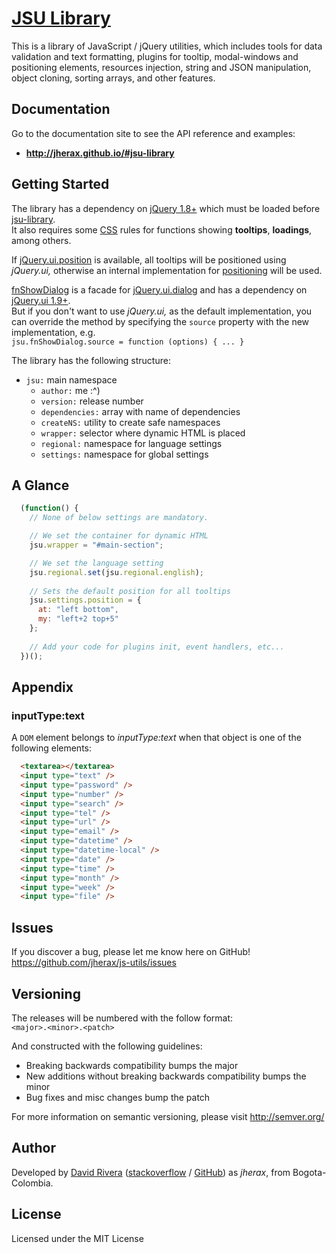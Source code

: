 [JSU Library][jsu-library]
========

This is a library of JavaScript / jQuery utilities, which includes tools for data validation and text formatting, plugins for tooltip, modal-windows and positioning elements, resources injection, string and JSON manipulation, object cloning, sorting arrays, and other features.

Documentation
-------------
Go to the documentation site to see the API reference and examples:<br>
* **http://jherax.github.io/#jsu-library**

Getting Started
---------------
The library has a dependency on [jQuery 1.8+][jQuery.js] which must be loaded before [jsu-library][jherax.js].<br>
It also requires some [CSS][jherax.css] rules for functions showing **tooltips**, **loadings**, among others.

If [jQuery.ui.position](http://api.jqueryui.com/position/) is available, all tooltips will be positioned using *jQuery.ui,* otherwise an internal implementation for [positioning](#jqueryposition-options) will be used.

[fnShowDialog](#fnshowdialog-options) is a facade for [jQuery.ui.dialog](https://jqueryui.com/dialog/) and has a dependency on [jQuery.ui 1.9+][jQuery.ui].<br>
But if you don't want to use *jQuery.ui,* as the default implementation, you can override the method by specifying&nbsp;the `source` property with the new implementation, e.g.<br>
`jsu.fnShowDialog.source = function (options) { ... }`

The library has the following structure:
- `jsu:` main namespace
  - `author:` me :^)
  - `version:` release number
  - `dependencies:` array with name of dependencies
  - `createNS:` utility to create safe namespaces
  - `wrapper:` selector where dynamic HTML is placed
  - `regional:` namespace for language settings
  - `settings:` namespace for global settings

A Glance
--------
```javascript
  (function() {
    // None of below settings are mandatory.

    // We set the container for dynamic HTML
    jsu.wrapper = "#main-section";

    // We set the language setting
    jsu.regional.set(jsu.regional.english);
    
    // Sets the default position for all tooltips
    jsu.settings.position = {
      at: "left bottom",
      my: "left+2 top+5"
    };
    
    // Add your code for plugins init, event handlers, etc...
  })();
```

Appendix
--------
### inputType:text
A `DOM` element belongs to *inputType:text* when that object is one of the following elements:
```html
  <textarea></textarea>
  <input type="text" />
  <input type="password" />
  <input type="number" />
  <input type="search" />
  <input type="tel" />
  <input type="url" />
  <input type="email" />
  <input type="datetime" />
  <input type="datetime-local" />
  <input type="date" />
  <input type="time" />
  <input type="month" />
  <input type="week" />
  <input type="file" />
```

Issues
------
If you discover a bug, please let me know here on GitHub!<br>
https://github.com/jherax/js-utils/issues

Versioning
----------
The releases will be numbered with the follow format:<br>
`<major>.<minor>.<patch>`

And constructed with the following guidelines:

* Breaking backwards compatibility bumps the major
* New additions without breaking backwards compatibility bumps the minor
* Bug fixes and misc changes bump the patch

For more information on semantic versioning, please visit http://semver.org/

Author
------
Developed by [David Rivera](http://careers.stackoverflow.com/jheraxcorp) ([stackoverflow](http://stackoverflow.com/users/2247494/jherax-corp) / [GitHub](https://github.com/jherax)) as *jherax*, from Bogota-Colombia.


License
-------
Licensed under the MIT License

<!-- links -->
[jsu-library]: http://jherax.github.io/
[jQuery.js]: http://code.jquery.com/
[jQuery.ui]: http://ajax.googleapis.com/ajax/libs/jqueryui/1.9.2/jquery-ui.min.js
[category.text]: #categorytext
[jherax.css]: https://github.com/jherax/js-utils/tree/master/assets/css/jherax.css
[jherax.js]: https://github.com/jherax/js-utils/tree/master/assets/js/jherax.js
